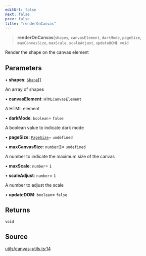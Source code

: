 ```yaml
---
editUrl: false
next: false
prev: false
title: "renderOnCanvas"
---
```


> **renderOnCanvas**(`shapes`, `canvasElement`, `darkMode`, `pageSize`, `maxCanvasSize`, `maxScale`, `scaleAdjust`, `updateDOM`): `void`

Render the shape on the canvas element

## Parameters

• **shapes**: [`Shape`](/api-core/classes/shape/)[]

An array of shapes

• **canvasElement**: `HTMLCanvasElement`

A <canvas> HTML element

• **darkMode**: `boolean`= `false`

A boolean value to indicate dark mode

• **pageSize**: [`PageSize`](/api-core/type-aliases/pagesize/)= `undefined`

• **maxCanvasSize**: `number`[]= `undefined`

A number to indicate the maximum size of the canvas

• **maxScale**: `number`= `1`

• **scaleAdjust**: `number`= `1`

A number to adjust the scale

• **updateDOM**: `boolean`= `false`

## Returns

`void`

## Source

[utils/canvas-utils.ts:14](https://github.com/dgmjs/dgmjs/blob/c296d113d513e412f08f9016159ca40d11e704cd/packages/core/src/utils/canvas-utils.ts#L14)
